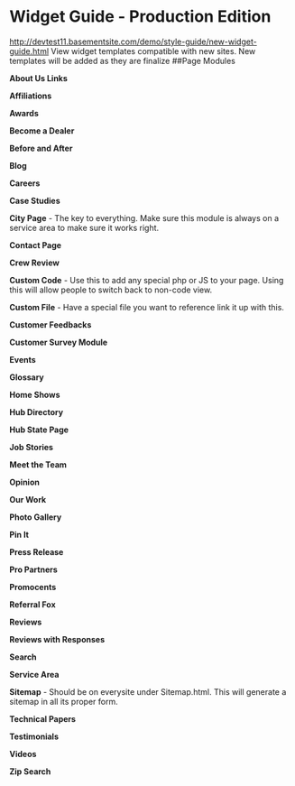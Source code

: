 # Widget Guide - Production Edition
http://devtest11.basementsite.com/demo/style-guide/new-widget-guide.html
View widget templates compatible with new sites. New templates will be added as they are finalize
##Page Modules 


**About Us Links**

**Affiliations** 

**Awards** 

**Become a Dealer** 

**Before and After** 

**Blog** 

**Careers** 

**Case Studies** 

**City Page** - The key to everything. Make sure this module is always on a service area to make sure it works right. 

**Contact Page** 

**Crew Review** 

**Custom Code** - Use this to add any special php or JS to your page. Using this will allow people to switch back to non-code view. 

**Custom File** - Have a special file you want to reference link it up with this. 

**Customer Feedbacks** 

**Customer Survey Module** 

**Events** 

**Glossary** 

**Home Shows**

**Hub Directory** 

**Hub State Page** 

**Job Stories** 

**Meet the Team** 

**Opinion** 

**Our Work** 

**Photo Gallery** 

**Pin It** 

**Press Release** 

**Pro Partners** 

**Promocents** 

**Referral Fox** 

**Reviews** 

**Reviews with Responses** 

**Search** 

**Service Area** 

**Sitemap** - Should be on everysite under Sitemap.html. This will generate a sitemap in all its proper form. 

**Technical Papers** 

**Testimonials** 

**Videos** 

**Zip Search** 
 
